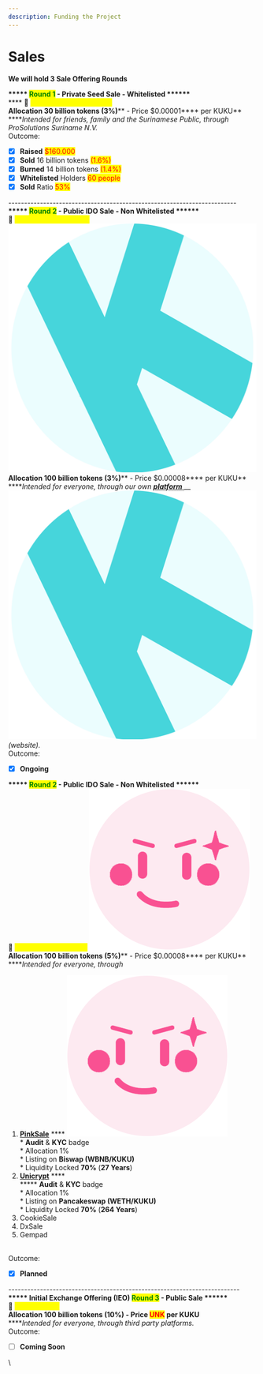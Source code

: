 ```yaml
---
description: Funding the Project
---
```


# Sales

**We will hold 3 Sale Offering Rounds**

**\*\*\*\*\* **<mark style="color:green;">**Round 1**</mark>** - Private Seed Sale - Whitelisted \*\*\*\*\*\***\
&#x20;**** :date: <mark style="color:yellow;">**DEC 1  2021 - JAN 1 2022**</mark>\
**Allocation 30 billion tokens **<mark style="color:red;">**(3%)**</mark>** - Price **<mark style="color:red;">**$0.00001**</mark>** per KUKU** \
****_Intended for friends, family and the Surinamese Public, through ProSolutions Suriname N.V._\
Outcome:

* [x] **Raised** <mark style="color:red;">$160.000</mark>
* [x] **Sold** 16 billion tokens <mark style="color:red;">(1.6%)</mark>
* [x] **Burned** 14 billion tokens <mark style="color:red;">(1.4%)</mark>
* [x] **Whitelisted** Holders <mark style="color:red;">60 people</mark>
* [x] **Sold** Ratio <mark style="color:red;">53%</mark>

\------------------------------------------------------------------------\
**\*\*\*\*\* **<mark style="color:green;">**Round 2**</mark>** -  Public IDO Sale - Non Whitelisted \*\*\*\*\*\***\
****:date: <mark style="color:yellow;">**FEB 22 - MAY 22 2022**</mark> <img src="../../../.gitbook/assets/image (28).png" alt="" data-size="line">****\
**Allocation 100 billion tokens **<mark style="color:red;">**(3%)**</mark>** - Price **<mark style="color:red;">**$0.00008**</mark>** per KUKU** \
****_Intended for everyone, through our own_ [_**platform**_ ](https://ido.pankuku.net)__<img src="../../../.gitbook/assets/image (15).png" alt="" data-size="line">_(website)._\
Outcome:

* [x] **Ongoing**

**\*\*\*\*\* **<mark style="color:green;">**Round 2**</mark>** -  Public IDO Sale - Non Whitelisted \*\*\*\*\*\***\
****:date: <mark style="color:yellow;">**MAY 8 - MAY 15 2022**</mark> <img src="../../../.gitbook/assets/image (21).png" alt="" data-size="line">****\
**Allocation 100 billion tokens **<mark style="color:red;">**(5%)**</mark>** - Price **<mark style="color:red;">**$0.00008**</mark>** per KUKU** \
****_Intended for everyone, through_

1. [**PinkSale**](https://www.pinksale.finance/#/launchpad/0x3409c2163128c4Ec03BF3BAC070D93339e4A69cC?chain=BSC) **** <img src="../../../.gitbook/assets/image (14).png" alt="" data-size="line">\
   \* **Audit** & **KYC** badge\
   \* Allocation 1%\
   \* Listing on **Biswap (WBNB/KUKU)**\
   \* Liquidity Locked **70%** (**27 Years**)
2. [**Unicrypt**](https://app.unicrypt.network/amm/pancake-v2/ilo/0x44100cB13C06109d3F79183277b0d62426f01bea) **** \
   ****\* **Audit** & **KYC** badge\
   \* Allocation 1%\
   \* Listing on **Pancakeswap (WETH/KUKU)**\
   \* Liquidity Locked **70%** (**264 Years**)
3. CookieSale
4. DxSale
5. Gempad

\
Outcome:

* [x] **Planned**

\-------------------------------------------------------------------------\
**\*\*\*\*\* Initial Exchange Offering (IEO) **<mark style="color:green;">**Round 3**</mark>** - Public Sale \*\*\*\*\*\***\
****:date: <mark style="color:yellow;">**Coming Soon**</mark>\
**Allocation 100 billion tokens **<mark style="color:red;">**(10%)**</mark>** - Price **<mark style="color:red;">**UNK**</mark>** per KUKU** \
****_Intended for everyone, through third party platforms._\
Outcome:

* [ ] **Coming Soon**

\
